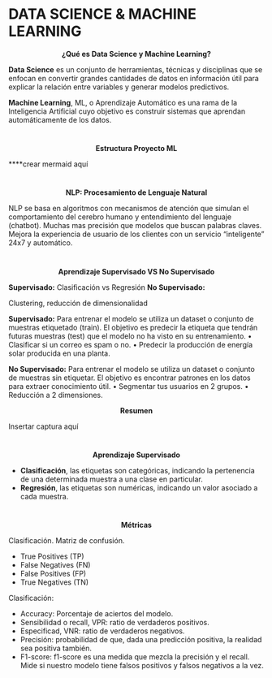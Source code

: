 # DATA SCIENCE & MACHINE LEARNING
</strong></p>
<p align = center><strong>
¿Qué es Data Science y Machine Learning?
</strong></p>
<strong>Data Science</strong> es un conjunto de herramientas, técnicas y disciplinas que se enfocan en convertir grandes cantidades de datos en información útil para explicar la relación entre variables y generar modelos predictivos.

<strong>Machine Learning</strong>, ML, o Aprendizaje Automático es una rama de la Inteligencia Artificial cuyo objetivo es construir sistemas que aprendan automáticamente de los datos.

#
</strong></p>
<p align = center><strong>
Estructura Proyecto ML
</strong></p>
****crear mermaid aquí

#
</strong></p>
<p align = center><strong>
NLP: Procesamiento de Lenguaje Natural
</strong></p>
NLP se basa en algoritmos con mecanismos de atención que simulan el comportamiento del cerebro humano y entendimiento del lenguaje (chatbot).
Muchas mas precisión que modelos que buscan palabras claves.
Mejora la experiencia de usuario de los clientes con un servicio “inteligente” 24x7 y automático.

#

<p align = center><strong>
Aprendizaje Supervisado VS No Supervisado
</strong></p>
<strong>Supervisado:</strong> Clasificación vs Regresión
<strong>No Supervisado:</strong></p> Clustering, reducción de dimensionalidad
</strong></p>

<strong>Supervisado:</strong> Para entrenar el modelo se utiliza un dataset o conjunto de muestras etiquetado (train). El objetivo es predecir la etiqueta que tendrán futuras muestras (test) que el modelo no ha visto en su entrenamiento.
• Clasificar si un correo es spam o no.
• Predecir la producción de energía solar producida en una planta.

<strong>No Supervisado:</strong> Para entrenar el modelo se utiliza un dataset o conjunto de muestras sin etiquetar. El objetivo es encontrar patrones en los datos para extraer conocimiento útil.
• Segmentar tus usuarios en 2 grupos.
• Reducción a 2 dimensiones.

<p align = center><strong>
Resumen
</strong></p>
Insertar captura aquí

#
<p align = center><strong>
Aprendizaje Supervisado
</strong></p>

 - <strong>Clasificación</strong>, las etiquetas son categóricas, indicando la pertenencia de una determinada muestra a una clase en particular.
 - <strong>Regresión</strong>, las etiquetas son numéricas, indicando un valor asociado a cada muestra.

#

<p align = center><strong>
Métricas
</strong></p>

Clasificación. Matriz de confusión.
 - True Positives (TP)
 - False Negatives (FN)
 - False Positives (FP)
 - True Negatives (TN)

Clasificación:

 - Accuracy: Porcentaje de aciertos del modelo.
 - Sensibilidad o recall, VPR: ratio de verdaderos positivos.
 - Especificad, VNR: ratio de verdaderos negativos.
 - Precisión: probabilidad de que, dada una predicción positiva, la realidad sea positiva también.
 - F1-score: f1-score es una medida que mezcla la precisión y el recall. Mide si nuestro modelo tiene falsos positivos y falsos negativos a la vez.

#
